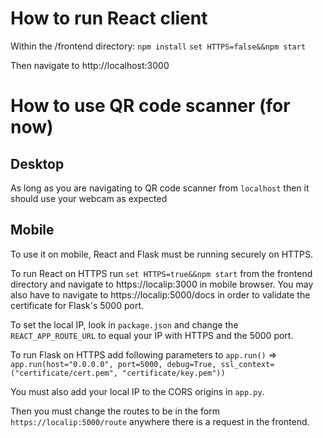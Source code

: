 # How to run React client

Within the /frontend directory:
`npm install`
`set HTTPS=false&&npm start`

Then navigate to http://localhost:3000

# How to use QR code scanner (for now)
## Desktop
As long as you are navigating to QR code scanner from `localhost` then it should use your webcam as expected

## Mobile
To use it on mobile, React and Flask must be running securely on HTTPS.

To run React on HTTPS run `set HTTPS=true&&npm start` from the frontend directory and navigate to https://localip:3000 
in mobile browser. You may also have to navigate to https://localip:5000/docs in order to validate the certificate for 
Flask's 5000 port.

To set the local IP, look in `package.json` and change the `REACT_APP_ROUTE_URL` to equal your IP with HTTPS and the 5000 port.

To run Flask on HTTPS add following parameters to `app.run()` => `
    app.run(host="0.0.0.0", port=5000, debug=True, ssl_context=("certificate/cert.pem", "certificate/key.pem"))`

You must also add your local IP to the CORS origins in `app.py`.

Then you must change the routes to be in the form `https://localip:5000/route` anywhere there is a request in the frontend.
